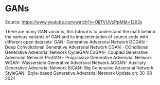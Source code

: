 # GANs

Source: https://www.youtube.com/watch?v=OljTVUVzPpM&t=1292s

There are many GAN variants, this tutoral is to understand the math behind the various variants of GAN and its implementation of source code with different open datasets. 
GAN- Generative Adversrial Network 
DCGAN - Deep Convolutional Generative Adversrial Network 
CGAN - COnditional Generative Adversrial Network 
CycleGAN
CoGAN- Coupled Generative Adversrial Network 
ProGAN - Prograssive Generative Adversrial Network 
WGAN- Wasserstein Generative Adversrial Network 
ACGAN- Auxillary Generative Adversrial Network 
BiGAN- Big Generative Adversrial Network 
StyleGAN- Style-based Generative Adversrial Network 
Update on: 30-08-2021
